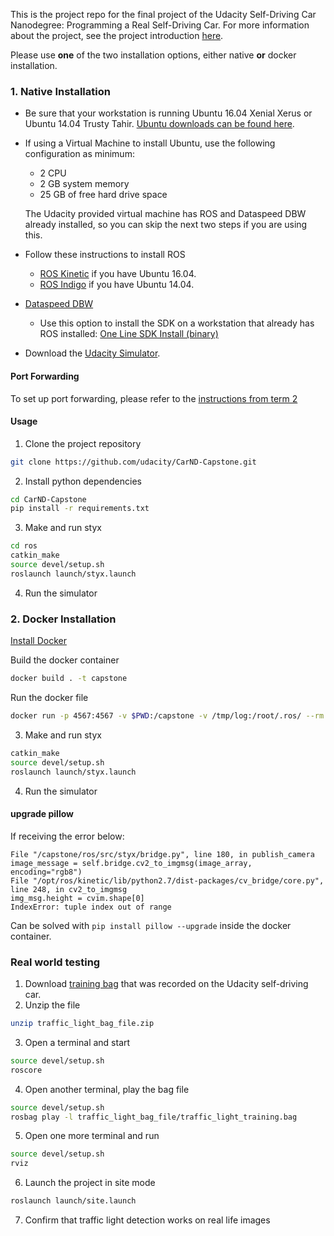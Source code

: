 This is the project repo for the final project of the Udacity Self-Driving Car Nanodegree: Programming a Real Self-Driving Car. For more information about the project, see the project introduction [here](https://classroom.udacity.com/nanodegrees/nd013/parts/6047fe34-d93c-4f50-8336-b70ef10cb4b2/modules/e1a23b06-329a-4684-a717-ad476f0d8dff/lessons/462c933d-9f24-42d3-8bdc-a08a5fc866e4/concepts/5ab4b122-83e6-436d-850f-9f4d26627fd9).

Please use **one** of the two installation options, either native **or** docker installation.

### 1. Native Installation

* Be sure that your workstation is running Ubuntu 16.04 Xenial Xerus or Ubuntu 14.04 Trusty Tahir. [Ubuntu downloads can be found here](https://www.ubuntu.com/download/desktop).
* If using a Virtual Machine to install Ubuntu, use the following configuration as minimum:
  * 2 CPU
  * 2 GB system memory
  * 25 GB of free hard drive space

  The Udacity provided virtual machine has ROS and Dataspeed DBW already installed, so you can skip the next two steps if you are using this.

* Follow these instructions to install ROS
  * [ROS Kinetic](http://wiki.ros.org/kinetic/Installation/Ubuntu) if you have Ubuntu 16.04.
  * [ROS Indigo](http://wiki.ros.org/indigo/Installation/Ubuntu) if you have Ubuntu 14.04.
* [Dataspeed DBW](https://bitbucket.org/DataspeedInc/dbw_mkz_ros)
  * Use this option to install the SDK on a workstation that already has ROS installed: [One Line SDK Install (binary)](https://bitbucket.org/DataspeedInc/dbw_mkz_ros/src/81e63fcc335d7b64139d7482017d6a97b405e250/ROS_SETUP.md?fileviewer=file-view-default)
* Download the [Udacity Simulator](https://github.com/udacity/CarND-Capstone/releases).

#### Port Forwarding
To set up port forwarding, please refer to the [instructions from term 2](https://classroom.udacity.com/nanodegrees/nd013/parts/40f38239-66b6-46ec-ae68-03afd8a601c8/modules/0949fca6-b379-42af-a919-ee50aa304e6a/lessons/f758c44c-5e40-4e01-93b5-1a82aa4e044f/concepts/16cf4a78-4fc7-49e1-8621-3450ca938b77)

#### Usage
1. Clone the project repository
```bash
git clone https://github.com/udacity/CarND-Capstone.git
```

2. Install python dependencies
```bash
cd CarND-Capstone
pip install -r requirements.txt
```
3. Make and run styx
```bash
cd ros
catkin_make
source devel/setup.sh
roslaunch launch/styx.launch
```
4. Run the simulator

### 2. Docker Installation
[Install Docker](https://docs.docker.com/engine/installation/)

Build the docker container
```bash
docker build . -t capstone
```
Run the docker file
```bash
docker run -p 4567:4567 -v $PWD:/capstone -v /tmp/log:/root/.ros/ --rm -it capstone
```
3. Make and run styx
```bash
catkin_make
source devel/setup.sh
roslaunch launch/styx.launch
```
4. Run the simulator

#### upgrade pillow

If receiving the error below:
```
File "/capstone/ros/src/styx/bridge.py", line 180, in publish_camera
image_message = self.bridge.cv2_to_imgmsg(image_array, encoding="rgb8")
File "/opt/ros/kinetic/lib/python2.7/dist-packages/cv_bridge/core.py", line 248, in cv2_to_imgmsg
img_msg.height = cvim.shape[0]
IndexError: tuple index out of range
```
Can be solved with `pip install pillow --upgrade` inside the docker container.

### Real world testing
1. Download [training bag](https://s3-us-west-1.amazonaws.com/udacity-selfdrivingcar/traffic_light_bag_file.zip) that was recorded on the Udacity self-driving car.
2. Unzip the file
```bash
unzip traffic_light_bag_file.zip
```
3. Open a terminal and start 
```bash
source devel/setup.sh
roscore
```
4. Open another terminal, play the bag file
```bash
source devel/setup.sh
rosbag play -l traffic_light_bag_file/traffic_light_training.bag
```
5. Open one more terminal and run 
```bash
source devel/setup.sh
rviz
```
6. Launch the project in site mode
```bash
roslaunch launch/site.launch
```
7. Confirm that traffic light detection works on real life images

